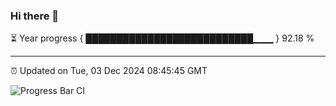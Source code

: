 ### Hi there 👋

⏳ Year progress { ███████████████████████████▁▁▁ } 92.18 %

---

⏰ Updated on Tue, 03 Dec 2024 08:45:45 GMT

![Progress Bar CI](https://github.com/IshwaranRudhara/GIT-ACTION/workflows/Progress%20Bar%20CI/badge.svg)
